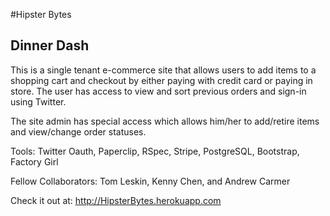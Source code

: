 #Hipster Bytes

## Dinner Dash
This is a single tenant e-commerce site that allows users to add items to a shopping cart and
checkout by either paying with credit card or paying in store.  The user has access to view and sort
previous orders and sign-in using Twitter.

The site admin has special access which allows him/her to add/retire items and view/change order statuses.

Tools: Twitter Oauth, Paperclip, RSpec, Stripe, PostgreSQL, Bootstrap, Factory Girl


Fellow Collaborators:
Tom Leskin, Kenny Chen, and Andrew Carmer

Check it out at:
http://HipsterBytes.herokuapp.com
